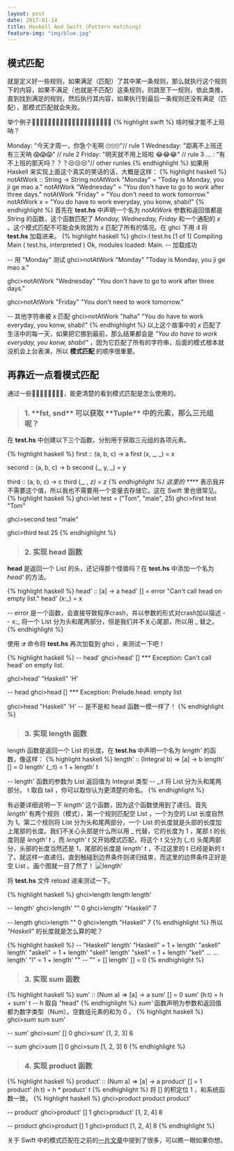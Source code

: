 ```yaml
---
layout: post
date: 2017-01-14
title: Haskell And Swift (Pattern matching)
feature-img: "img/blue.jpg"
---
```


<h2>模式匹配</h2>

就是定义好一些规则，如果满足（匹配）了其中某一条规则，那么就执行这个规则下的内容，如果不满足（也就是不匹配）这条规则，则跳至下一规则，依此类推，直到找到满足的规则，然后执行其内容，如果执行到最后一条规则还没有满足（匹配），那模式匹配就会失败。

举个例子🌰🌰🌰🌰🌰🌰🌰🌰🌰🌰🌰🌰🌰🌰🌰🌰🌰🌰🌰🌰
{% highlight swift %}
啥时候才能不上班呐？

Monday: "今天才周一，你急个毛啊 🙄🙄🙄"// rule 1
Wednesday: "距离不上班还有三天呐 😱😱😱" // rule 2
Friday: "明天就不用上班啦 😂😂😂" // rule 3
... : "有不上班的那天吗？？？😒😒😒"// other runles
{% endhighlight %}
如果用 Haskell 来实现上面这个真实的笑话的话，大概是这样：
{% highlight haskell %}
notAtWork :: String -> String
notAtWork "Monday" = "Today is Monday, you ji ge mao a."
notAtWork "Wednesday" = "You don't have to go to work after three days."
notAtWork "Friday" = "You don't need to work tomorrow."
notAtWork x = "You do have to work everyday, you konw, shabi!"
{% endhighlight %}
首先在 **test.hs** 中声明一个名为 *notAtWork* 参数和返回值都是 String 的函数，这个函数匹配了 *Monday, Wednesday, Friday* 和一个通配的 *x* 。这个模式匹配不可能会失败因为 *x* 匹配了所有的情况。在 ghci 下用 **:l** 将 **test.hs** 加载进来。
{% highlight haskell %}
ghci>:l test.hs
[1 of 1] Compiling Main             ( test.hs, interpreted )
Ok, modules loaded: Main.
-- 加载成功

-- 用 "Monday" 测试
ghci>notAtWork "Monday"
"Today is Monday, you ji ge mao a."

ghci>notAtWork "Wednesday"
"You don't have to go to work after three days."

ghci>notAtWork "Friday"
"You don't need to work tomorrow."

-- 其他字符串被 x 匹配
ghci>notAtWork "haha"
"You do have to work everyday, you konw, shabi!"
{% endhighlight %}
以上这个故事中的 *x* 匹配了生活中的每一天，如果把它挪到最前，那么结果都会是 *"You do have to work everyday, you konw, shabi!"* ，因为它匹配了所有的字符串，后面的模式根本就没机会上台表演，所以 **模式匹配** 的顺序很重要。


<h2>再靠近一点看模式匹配</h2>
通过一些🌰🌰🌰🌰🌰🌰🌰🌰，能更清楚的看到模式匹配是怎么使用的。

><h3>1. **fst, snd** 可以获取 **Tuple** 中的元素，那么三元组呢？</h3>

在 **test.hs** 中创建以下三个函数，分别用于获取三元组的各项元素。

{% highlight haskell %}
first :: (a, b, c) -> a
first (x, _, _) = x

second :: (a, b, c) -> b
second (_, y, _) = y

third :: (a, b, c) -> c
third (_, _, z) = z
{% endhighlight %}
这里的 **_** 表示我并不需要这个值，所以我也不需要用一个变量去存储它。这在 Swift 里也很常见。
{% highlight haskell %}
ghci>let test = ("Tom", "male", 25)
ghci>first test
"Tom"

ghci>second test
"male"

ghci>third test
25
{% endhighlight %}

><h3>2. 实现 head 函数</h3>

**head** 是返回一个 List 的头，还记得那个怪兽吗？在 **test.hs** 中添加一个名为 *head'* 的方法。

{% highlight haskell %}
head' :: [a] -> a
head' [] = error "Can't call head on empty list."
head' (x:_) = x

-- error 是一个函数，会直接导致程序crash，并以参数的形式对crash加以描述
-- x:_ 将一个 List 分为头和尾两部分，但是我们并不关心尾部，所以用 _ 替之。
{% endhighlight %}

使用 **:r** 命令将 **test.hs** 再次加载到 ghci ，来测试一下吧！

{% highlight haskell %}
-- head'
ghci>head' []
*** Exception: Can't call head' on empty list.

ghci>head' "Haskell"
'H'

-- head
ghci>head []
*** Exception: Prelude.head: empty list

ghci>head "Haskell"
'H'
-- 是不是和 head 函数一模一样了！
{% endhighlight %}

><h3>3. 实现 length 函数</h3>

length 函数是返回一个 List 的长度。在 **test.hs** 中声明一个名为 *length'* 的函数，像这样：
{% highlight haskell %}
length' :: (Integral b) => [a] -> b
length' [] = 0
length' (_:t) = 1 + length' t

-- length' 函数的参数为 List 返回值为 Integral 类型
-- _:t 将 List 分为头和尾两部分。 t 取自 tail ，你可以取你认为更清楚的命名。
{% endhighlight %}

有必要详细说明一下 *length'* 这个函数，因为这个函数使用到了递归。首先 *length'* 有两个规则（模式），第一个规则匹配空 List ，一个为空的 List 长度自然为 1。第二个规则将 List 分为头和尾两部分，一个 List 的长度就是头部的长度加上尾部的长度。我们不关心头部是什么所以用 _ 代替，它的长度为 1 ，尾部 t 的长度则是 *length' t* ，而 *length' t* 又开始模式匹配，将这个 t 又分为 (_:t) 头尾两部分，头部的长度当然还是 1，尾部的长度是 *length' t* ，不过这里的 t 已经是新的 t 了。就这样一直递归，直到触碰到边界条件则递归结束，而这里的边界条件正好是空 List 。画个图就一目了然了！ ![length'](http://ogkg37m8j.bkt.clouddn.com/image/haskell-and-swift/pattern-match/haskell_and_swift_pattern_match_length.jpg)

将 **test.hs** 文件 reload 进来测试一下。

{% highlight haskell %}
ghci>length
length   length'

-- length'
ghci>length' ""
0
ghci>length' "Haskell"
7

-- length
ghci>length ""
0
ghci>length "Haskell"
7
{% endhighlight %}
所以 *"Haskell"* 的长度就是怎么算的呢？

{% highlight haskell %}
-- "Haskell"
length' "Haskell" = 1 + length' "askell"
length' "askell" = 1 + length' "skell"
length' "skell" = 1 + length' "kell"
...
...
length' "l" = 1 + length' "" -- "" = []
length' [] = 0
{% endhighlight %}

><h3>3. 实现 sum 函数</h3>

{% highlight haskell %}
sum' :: (Num a) => [a] -> a
sum' [] = 0
sum' (h:t) = h + sum' t -- h 取自 "head"
{% endhighlight %}
*sum'* 函数声明为参数和返回值都为数字类型（Num）。空数组元素的和为 0 。
{% highlight haskell %}
ghci>sum
sum   sum'

-- sum'
ghci>sum' []
0
ghci>sum' [1, 2, 3]
6

-- sum
ghci>sum []
0
ghci>sum [1, 2, 3]
6
{% endhighlight %}

><h3>4. 实现 product 函数</h3>

{% highlight haskell %}
product' :: (Num a) => [a] -> a
product' [] = 1
product' (h:t) = h * product' t
{% endhighlight %}
将 [] 的积定位 1 ，和系统函数一致。
{% highlight haskell %}
ghci>product
product   product'

-- product'
ghci>product' []
1
ghci>product' [1, 2, 4]
8

-- product
ghci>product []
1
ghci>product [1, 2, 4]
8
{% endhighlight %}

关于 Swift 中的模式匹配在之前的[一片文章](https://redtwowolf.github.io/2016/12/29/Optionals.html)中提到了很多，可以瞧一眼如果你想。
